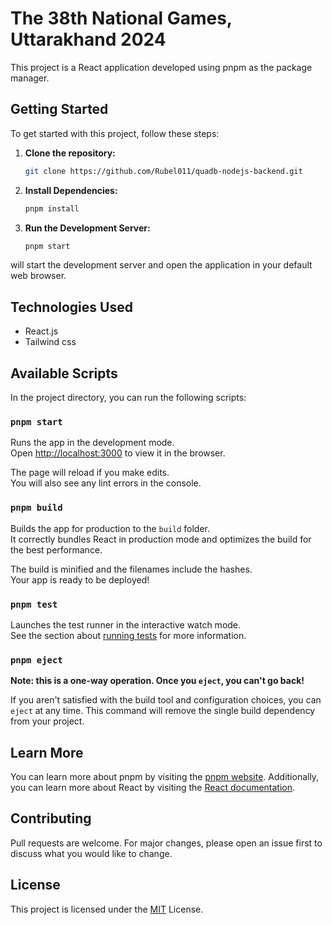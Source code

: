 # The 38th National Games, Uttarakhand 2024

This project is a React application developed using pnpm as the package manager.

## Getting Started

To get started with this project, follow these steps:

1. **Clone the repository:**

   ```bash
   git clone https://github.com/Rubel011/quadb-nodejs-backend.git

   ```

2. **Install Dependencies:**

   ```bash
   pnpm install
   ```

3. **Run the Development Server:**

   ```bash
   pnpm start
   ```

will start the development server and open the application in your default web browser.

## Technologies Used

- React.js
- Tailwind css

## Available Scripts

In the project directory, you can run the following scripts:

### `pnpm start`

Runs the app in the development mode.\
Open [http://localhost:3000](http://localhost:3000) to view it in the browser.

The page will reload if you make edits.\
You will also see any lint errors in the console.

### `pnpm build`

Builds the app for production to the `build` folder.\
It correctly bundles React in production mode and optimizes the build for the best performance.

The build is minified and the filenames include the hashes.\
Your app is ready to be deployed!

### `pnpm test`

Launches the test runner in the interactive watch mode.\
See the section about [running tests](https://facebook.github.io/create-react-app/docs/running-tests) for more information.

### `pnpm eject`

**Note: this is a one-way operation. Once you `eject`, you can't go back!**

If you aren't satisfied with the build tool and configuration choices, you can `eject` at any time. This command will remove the single build dependency from your project.

## Learn More

You can learn more about pnpm by visiting the [pnpm website](https://pnpm.io/). Additionally, you can learn more about React by visiting the [React documentation](https://reactjs.org/docs/getting-started.html).

## Contributing

Pull requests are welcome. For major changes, please open an issue first to discuss what you would like to change.

## License

This project is licensed under the [MIT](https://choosealicense.com/licenses/mit/) License.
